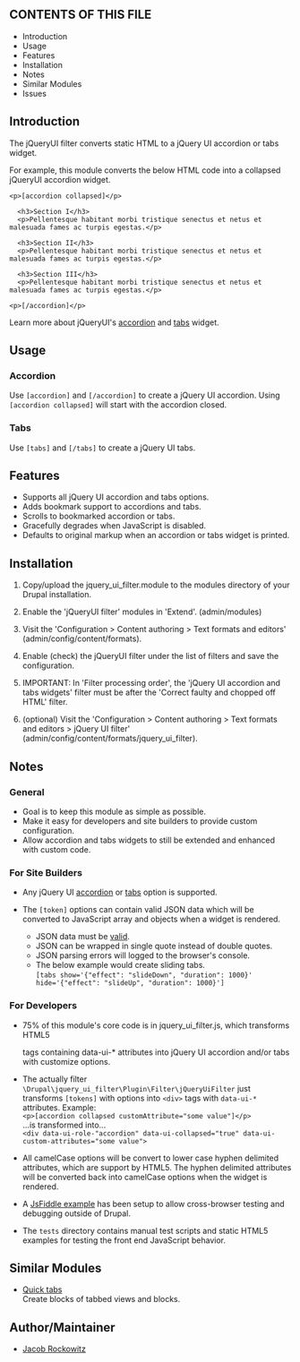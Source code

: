 CONTENTS OF THIS FILE
---------------------

 * Introduction
 * Usage
 * Features
 * Installation
 * Notes
 * Similar Modules
 * Issues

Introduction
------------

The jQueryUI filter converts static HTML to a jQuery UI accordion or tabs widget.

For example, this module converts the below HTML code into a collapsed jQueryUI
accordion widget.

    <p>[accordion collapsed]</p>
    
      <h3>Section I</h3>
      <p>Pellentesque habitant morbi tristique senectus et netus et malesuada fames ac turpis egestas.</p>
    
      <h3>Section II</h3>
      <p>Pellentesque habitant morbi tristique senectus et netus et malesuada fames ac turpis egestas.</p>
    
      <h3>Section III</h3>
      <p>Pellentesque habitant morbi tristique senectus et netus et malesuada fames ac turpis egestas.</p>
    
    <p>[/accordion]</p>

Learn more about jQueryUI's [accordion](http://jqueryui.com/demos/accordion/) 
and [tabs](http://jqueryui.com/demos/tabs/) widget.


Usage
-----

### Accordion

Use `[accordion]` and `[/accordion]` to create a jQuery UI
accordion. Using `[accordion collapsed]` will start with the accordion
closed.

### Tabs

Use `[tabs]` and `[/tabs]` to create a jQuery UI tabs.


Features
--------

- Supports all jQuery UI accordion and tabs options.
- Adds bookmark support to accordions and tabs.
- Scrolls to bookmarked accordion or tabs.
- Gracefully degrades when JavaScript is disabled.
- Defaults to original markup when an accordion or tabs widget is printed.


Installation
------------

1. Copy/upload the jquery_ui_filter.module to the modules directory of your
   Drupal installation.

2. Enable the 'jQueryUI filter' modules in 'Extend'. (admin/modules)

3. Visit the 'Configuration > Content authoring > Text formats and editors'
   (admin/config/content/formats).

4. Enable (check) the jQueryUI filter under the list of filters and save
   the configuration.

5. IMPORTANT: In 'Filter processing order', the 'jQuery UI accordion and
   tabs widgets' filter must be after the 'Correct faulty and chopped off HTML' filter.

6. (optional) Visit the 'Configuration > Content authoring > Text formats and editors > jQuery UI filter'
   (admin/config/content/formats/jquery_ui_filter).


Notes
-----

### General

  - Goal is to keep this module as simple as possible.
  - Make it easy for developers and site builders to provide custom configuration.
  - Allow accordion and tabs widgets to still be extended and enhanced with
    custom code.
  
### For Site Builders

- Any jQuery UI [accordion](http://api.jqueryui.com/accordion/) or 
  [tabs](http://api.jqueryui.com/tabs/) option is supported.

- The `[token]` options can contain valid JSON data which will be converted to
  JavaScript array and objects when a widget is rendered.
    - JSON data must be [valid](https://en.wikipedia.org/wiki/JSON#Example).       
    - JSON can be wrapped in single quote instead of double quotes.
    - JSON parsing errors will logged to the browser's console.
    - The below example would create sliding tabs.  
      `[tabs show='{"effect": "slideDown", "duration": 1000}' hide='{"effect": "slideUp", "duration": 1000}']`

###  For Developers

  - 75% of this module's core code is in jquery_ui_filter.js, which transforms
    HTML5 <div> tags containing data-ui-* attributes into jQuery UI accordion
    and/or tabs with customize options.

  - The actually filter `\Drupal\jquery_ui_filter\Plugin\Filter\jQueryUiFilter`
    just transforms `[tokens]` with options into `<div>` tags with
    `data-ui-*` attributes. Example:    
    `<p>[accordion collapsed customAttribute="some value"]</p>`  
    ...is transformed into...  
    `<div data-ui-role-"accordion" data-ui-collapsed="true" data-ui-custom-attributes="some value">`  

  - All camelCase options will be convert to lower case hyphen delimited
    attributes, which are support by HTML5. The hyphen delimited attributes will
    be converted back into camelCase options when the widget is rendered.

  - A [JsFiddle example](http://jsfiddle.net/jrockowitz/raLvc6hj/) has been 
    setup to allow cross-browser testing and debugging outside of Drupal.
    
  - The `tests` directory contains manual test scripts and static HTML5 examples 
    for testing the front end JavaScript behavior.


Similar Modules
---------------

- [Quick tabs](http://drupal.org/project/quicktabs)   
  Create blocks of tabbed views and blocks.
  

Author/Maintainer
-----------------

- [Jacob Rockowitz](http://drupal.org/user/371407)
